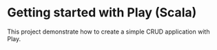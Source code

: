 # Getting started with Play (Scala)

This project demonstrate how to create a simple CRUD application with Play.